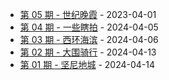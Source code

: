 * [第 05 期 - 世纪晚霞](https://lifei.life/posts/05-世纪晚霞) - 2023-04-01
* [第 04 期 - 一些瞎拍](https://lifei.life/posts/04-一些瞎拍) - 2024-04-05
* [第 03 期 - 西环海滨](https://lifei.life/posts/03-西环海滨) - 2024-04-06
* [第 02 期 - 大围骑行](https://lifei.life/posts/02-大围骑行) - 2024-04-13
* [第 01 期 - 坚尼地城](https://lifei.life/posts/01-坚尼地城) - 2024-04-14
